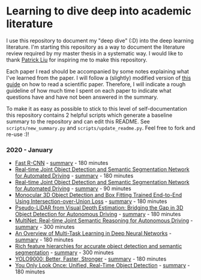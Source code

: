 # Learning to dive deep into academic literature

I use this repository to document my "deep dive" (:D) into the deep learning
literature.
I'm starting this repository as a way to document the literature review required
by my master thesis in a systematic way.
I would like to thank
[Patrick Liu](https://github.com/patrick-llgc/Learning-Deep-Learning) for
inspiring  me to make this repository.

Each paper I read should be accompanied by some notes explaining what I've
learned from the paper.
I will follow a (slightly) modified version of
[this guide](https://be.mit.edu/sites/default/files/documents/HowToReadAScientificPaper.pdf)
on how to read a scientific paper. Therefore, I will indicate a rough guideline
of how much time I spent on each paper to indicate what questions have and have
not been answered in the summary.

To make it as easy as possible to stick to this level of self-documentation
this repository contains 2 helpful scripts which generate a baseline summary
to the repository and can edit this README. See `scripts/new_summary.py` and `scripts/update_readme.py`.
Feel free to fork and re-use :)!


<!---[Title of paper](link to pdf) - [summary/notes](link to markdown) - time spent-->
<!---REST_OF_FILE_IS_AUTO_GENERATED-->
### 2020 - January
 * [Fast R-CNN](https://arxiv.org/abs/1504.08083) - [summary](summaries/fast_rcnn_2dobjd.md) - 180 minutes  
 * [Real-time Joint Object Detection and Semantic Segmentation Network for Automated Driving](https://arxiv.org/abs/1901.03912) - [summary](summaries/joint_2dobj_semseg_network.md) - 180 minutes  
 * [Real-time Joint Object Detection and Semantic Segmentation Network for Automated Driving](http://arxiv.org/abs/1901.03912) - [summary](summaries/joint_obj_sem_seg.md) - 90 minutes  
 * [Monocular 3D Object Detection and Box Fitting Trained End-to-End Using Intersection-over-Union Loss](http://arxiv.org/abs/1906.08070) - [summary](summaries/mono3d_iou_loss.md) - 180 minutes  
 * [Pseudo-LiDAR from Visual Depth Estimation: Bridging the Gap in 3D Object Detection for Autonomous Driving](http://arxiv.org/abs/1812.07179) - [summary](summaries/mono3d_pseudo_lidar.md) - 180 minutes  
 * [MultiNet: Real-time Joint Semantic Reasoning for Autonomous Driving](https://www.repository.cam.ac.uk/bitstream/handle/1810/279403/iv18_root-compressed.pdf?sequence=1&isAllowed=y) - [summary](summaries/multinet_joint_semseg.md) - 300 minutes  
 * [An Overview of Multi-Task Learning in Deep Neural Networks](https://arxiv.org/abs/1706.05098) - [summary](summaries/overview_multitask_dnn.md) - 180 minutes  
 * [Rich feature hierarchies for accurate object detection and semantic segmentation](https://arxiv.org/abs/1311.2524) - [summary](summaries/rcnn_2dobjd.md) - 300 minutes  
 * [YOLO9000: Better, Faster, Stronger](http://arxiv.org/abs/1612.08242) - [summary](summaries/yolo9000.md) - 180 minutes  
 * [You Only Look Once: Unified, Real-Time Object Detection](https://arxiv.org/abs/1506.02640) - [summary](summaries/yolo_obj_detection.md) - 180 minutes  
